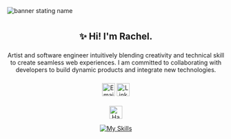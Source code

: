 

<img src="https://github.com/R-LaRoi/R-LaRoi/assets/114012059/1818ee61-6f2f-4af9-90a9-ee9eec47e86f" alt="banner stating name">

<h1 align="center"></h1>

###

<p align="center"></p>

###

<h2 align="center">✨ Hi! I'm Rachel. </h2>

###

<p align="center"> Artist and software engineer intuitively blending creativity and technical skill to create seamless web experiences.
I am committed to collaborating with developers to build dynamic products and integrate new technologies.</p>

###

<div align="center">
  <a href="https://stroy.dev" target=blank_  title="Portfolio"><img alt="Email"  src="https://img.shields.io/badge/website-f59042?style=for-the-badge&logo=About.me&logoColor=white" height="30" align="center"/></a> <a href="https://www.linkedin.com/in/rachel-s"><img  alt="LinkedIn" title="LinkedIn" src="https://img.shields.io/static/v1?message=LinkedIn&logo=linkedin&label=&color=0077B5&logoColor=white&labelColor=&style=for-the-badge" height="30" align="center" /></a> 


###
<div align="center">
<img src="https://raw.githubusercontent.com/Tarikul-Islam-Anik/Animated-Fluent-Emojis/master/Emojis/Objects/Hammer%20and%20Wrench.png" alt="Hammer and Wrench" width="30" height="30" />
</div>


<div align="center">

[![My Skills](https://skillicons.dev/icons?i=html,css,tailwind,js,react,vite,ts,next,expressjs,nodejs,mongodb,firebase,vscode&perline=13)](#)
</div>

###

<div align="center">
</div>

###
